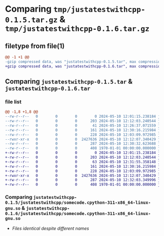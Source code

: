 # Comparing `tmp/justatestwithcpp-0.1.5.tar.gz` & `tmp/justatestwithcpp-0.1.6.tar.gz`

## filetype from file(1)

```diff
@@ -1 +1 @@
-gzip compressed data, was "justatestwithcpp-0.1.5.tar", max compression
+gzip compressed data, was "justatestwithcpp-0.1.6.tar", max compression
```

## Comparing `justatestwithcpp-0.1.5.tar` & `justatestwithcpp-0.1.6.tar`

### file list

```diff
@@ -1,8 +1,8 @@
--rw-r--r--   0        0        0        0 2024-05-10 12:01:15.238184 justatestwithcpp-0.1.5/README.md
--rw-r--r--   0        0        0      203 2024-05-10 12:12:03.240544 justatestwithcpp-0.1.5/justatestwithcpp/.rendered.somecode.cpp
--rw-r--r--   0        0        0       41 2024-05-10 12:26:37.071559 justatestwithcpp-0.1.5/justatestwithcpp/__init__.py
--rw-r--r--   0        0        0      161 2024-05-10 12:30:16.215984 justatestwithcpp-0.1.5/justatestwithcpp/a.py
--rw-r--r--   0        0        0      228 2024-05-10 12:03:09.972985 justatestwithcpp-0.1.5/justatestwithcpp/somecode.cpp
--rwxr-xr-x   0        0        0  2427636 2024-05-10 12:12:07.340429 justatestwithcpp-0.1.5/justatestwithcpp/somecode.cpython-311-x86_64-linux-gnu.so
--rw-r--r--   0        0        0      287 2024-05-10 12:30:32.623688 justatestwithcpp-0.1.5/pyproject.toml
--rw-r--r--   0        0        0      408 1970-01-01 00:00:00.000000 justatestwithcpp-0.1.5/PKG-INFO
+-rw-r--r--   0        0        0        0 2024-05-10 12:01:15.238184 justatestwithcpp-0.1.6/README.md
+-rw-r--r--   0        0        0      203 2024-05-10 12:12:03.240544 justatestwithcpp-0.1.6/justatestwithcpp/.rendered.somecode.cpp
+-rw-r--r--   0        0        0       63 2024-05-10 12:31:55.358148 justatestwithcpp-0.1.6/justatestwithcpp/__init__.py
+-rw-r--r--   0        0        0      161 2024-05-10 12:30:16.215984 justatestwithcpp-0.1.6/justatestwithcpp/a.py
+-rw-r--r--   0        0        0      228 2024-05-10 12:03:09.972985 justatestwithcpp-0.1.6/justatestwithcpp/somecode.cpp
+-rwxr-xr-x   0        0        0  2427636 2024-05-10 12:12:07.340429 justatestwithcpp-0.1.6/justatestwithcpp/somecode.cpython-311-x86_64-linux-gnu.so
+-rw-r--r--   0        0        0      287 2024-05-10 12:32:03.349996 justatestwithcpp-0.1.6/pyproject.toml
+-rw-r--r--   0        0        0      408 1970-01-01 00:00:00.000000 justatestwithcpp-0.1.6/PKG-INFO
```

### Comparing `justatestwithcpp-0.1.5/justatestwithcpp/somecode.cpython-311-x86_64-linux-gnu.so` & `justatestwithcpp-0.1.6/justatestwithcpp/somecode.cpython-311-x86_64-linux-gnu.so`

 * *Files identical despite different names*

